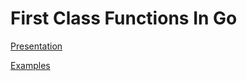 # First Class Functions In Go

[Presentation](https://carsonoid.github.io/talk-first-class-functions-in-go/SLIDES.html)

[Examples](https://github.com/carsonoid/talk-first-class-functions-in-go/tree/master/examples)
